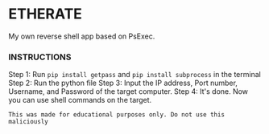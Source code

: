 # ETHERATE
My own reverse shell app based on PsExec.

### INSTRUCTIONS
Step 1: Run `pip install getpass` and `pip install subprocess` in the terminal
Step 2: Run the python file
Step 3: Input the IP address, Port number, Username, and Password of the target computer.
Step 4: It's done. Now you can use shell commands on the target.

`This was made for educational purposes only. Do not use this maliciously`
